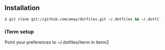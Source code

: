 ## Installation

```bash
$ git clone git://github.com/amay/dotfiles.git ~/.dotfiles && ~/.dotfiles/setup.sh
```

### iTerm setup

Point your preferences to ~/.dotfiles/iterm in iterm2

